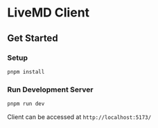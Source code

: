 # LiveMD Client

## Get Started

### Setup
```sh
pnpm install
```

### Run Development Server
```sh
pnpm run dev
```

Client can be accessed at `http://localhost:5173/`
